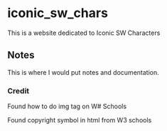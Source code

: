 # iconic_sw_chars
This is a website dedicated to Iconic SW Characters

## Notes
This is where I would put notes and documentation.

### Credit

Found how to do img tag on W# Schools

Found copyright symbol in html from W3 schools
